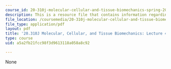 ```yaml
---
course_id: 20-310j-molecular-cellular-and-tissue-biomechanics-spring-2015
description: This is a resource file that contains information regarding lecture 4.
file_location: /coursemedia/20-310j-molecular-cellular-and-tissue-biomechanics-spring-2015/a5a2fb21fcc98f3d9613118a058a8c92_MIT20_310JS15_Lecture4.pdf
file_type: application/pdf
layout: pdf
title: '20.310J Molecular, Cellular, and Tissue Biomechanics: Lecture 4'
type: course
uid: a5a2fb21fcc98f3d9613118a058a8c92

---
```

None
